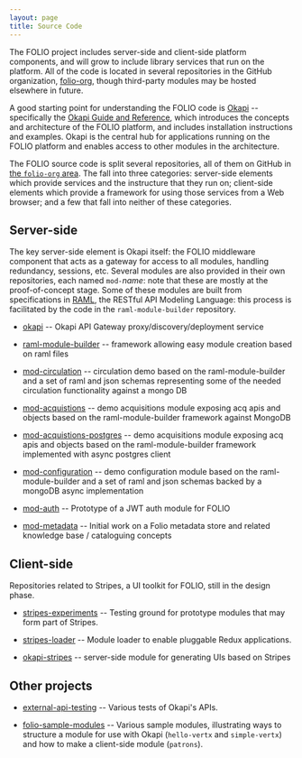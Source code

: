```yaml
---
layout: page
title: Source Code
---
```


The FOLIO project includes server-side and client-side platform components, and
will grow to include library services that run on the platform.  All of the
code is located in several repositories in the GitHub organization,
[folio-org](https://github.com/folio-org),
though third-party modules may be hosted elsewhere in future.

A good starting point for understanding the FOLIO code is
[Okapi](https://github.com/folio-org/okapi) -- specifically the [Okapi Guide and
Reference](https://github.com/folio-org/okapi/blob/master/doc/guide.md), which
introduces the concepts and architecture of the FOLIO platform, and includes
installation instructions and examples.  Okapi is the central hub for
applications running on the FOLIO platform and enables access to other modules
in the architecture.

The FOLIO source code is split several repositories, all of them on
GitHub in
[the `folio-org` area](https://github.com/folio-org).
The fall into three
categories: server-side elements which provide services and the
instructure that they run on; client-side elements which provide a
framework for using those services from a Web browser; and a few that
fall into neither of these categories.

## Server-side

The key server-side element is Okapi itself: the FOLIO middleware
component that acts as a gateway for access to all modules, handling
redundancy, sessions, etc. Several modules are also provided in their
own repositories, each named `mod-`_name_: note that these are mostly
at the proof-of-concept stage. Some of these modules are built from
specifications in
[RAML](http://raml.org/),
the RESTful API Modeling Language: this process is facilitated by the
code in the `raml-module-builder` repository.

* [okapi](https://github.com/folio-org/okapi) --
Okapi API Gateway proxy/discovery/deployment service

* [raml-module-builder](https://github.com/folio-org/raml-module-builder) --
framework allowing easy module creation based on raml files

* [mod-circulation](https://github.com/folio-org/mod-circulation) --
circulation demo based on the raml-module-builder and a set of raml and json schemas representing some of the needed circulation functionality against a mongo DB

* [mod-acquistions](https://github.com/folio-org/mod-acquisitions) --
demo acquisitions module exposing acq apis and objects based on the raml-module-builder framework against MongoDB

* [mod-acquistions-postgres](https://github.com/folio-org/mod-acquisitions-postgres) --
demo acquisitions module exposing acq apis and objects based on the raml-module-builder framework implemented with async postgres client

* [mod-configuration](https://github.com/folio-org/mod-configuration) --
demo configuration module based on the raml-module-builder and a set of raml and json schemas backed by a mongoDB async implementation

* [mod-auth](https://github.com/folio-org/mod-auth) --
Prototype of a JWT auth module for FOLIO

* [mod-metadata](https://github.com/folio-org/mod-metadata) --
Initial work on a Folio metadata store and related knowledge base / cataloguing concepts

## Client-side

Repositories related to Stripes, a  UI toolkit for FOLIO, still in the 
design phase.

* [stripes-experiments](https://github.com/folio-org/stripes-experiments) --
Testing ground for prototype modules that may form part of Stripes.

* [stripes-loader](https://github.com/folio-org/stripes-loader) --
Module loader to enable pluggable Redux applications.

* [okapi-stripes](https://github.com/folio-org/okapi-stripes) --
server-side module for generating UIs based on Stripes

## Other projects

* [external-api-testing](https://github.com/folio-org/external-api-testing) --
Various tests of Okapi's APIs. 

* [folio-sample-modules](https://github.com/folio-org/folio-sample-modules) --
Various sample modules, illustrating ways to structure a module for
use with Okapi (`hello-vertx` and `simple-vertx`) and how to make a
client-side module (`patrons`).

